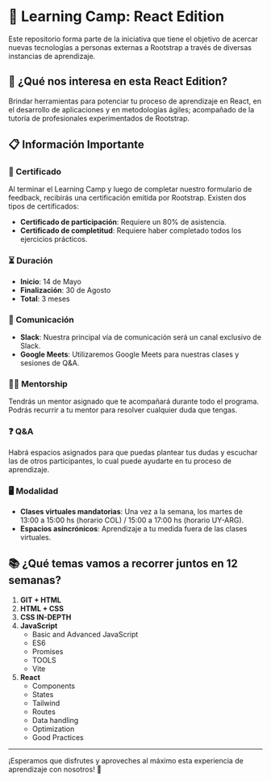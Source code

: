 # 🚀 Learning Camp: React Edition

Este repositorio forma parte de la iniciativa que tiene el objetivo de acercar nuevas tecnologías a personas externas a Rootstrap a través de diversas instancias de aprendizaje.

## 🎯 ¿Qué nos interesa en esta React Edition?

Brindar herramientas para potenciar tu proceso de aprendizaje en React, en el desarrollo de aplicaciones y en metodologías ágiles; acompañado de la tutoría de profesionales experimentados de Rootstrap.

## 📋 Información Importante

### 🏅 Certificado

Al terminar el Learning Camp y luego de completar nuestro formulario de feedback, recibirás una certificación emitida por Rootstrap. Existen dos tipos de certificados:

- **Certificado de participación**: Requiere un 80% de asistencia.
- **Certificado de completitud**: Requiere haber completado todos los ejercicios prácticos.

### ⏳ Duración

- **Inicio**: 14 de Mayo
- **Finalización**: 30 de Agosto
- **Total**: 3 meses

### 💬 Comunicación

- **Slack**: Nuestra principal vía de comunicación será un canal exclusivo de Slack.
- **Google Meets**: Utilizaremos Google Meets para nuestras clases y sesiones de Q&A.

### 🧑‍🏫 Mentorship

Tendrás un mentor asignado que te acompañará durante todo el programa. Podrás recurrir a tu mentor para resolver cualquier duda que tengas.

### ❓ Q&A

Habrá espacios asignados para que puedas plantear tus dudas y escuchar las de otros participantes, lo cual puede ayudarte en tu proceso de aprendizaje.

### 🖥️ Modalidad

- **Clases virtuales mandatorias**: Una vez a la semana, los martes de 13:00 a 15:00 hs (horario COL) / 15:00 a 17:00 hs (horario UY-ARG).
- **Espacios asincrónicos**: Aprendizaje a tu medida fuera de las clases virtuales.

## 📚 ¿Qué temas vamos a recorrer juntos en 12 semanas?

1. **GIT + HTML**
2. **HTML + CSS**
3. **CSS IN-DEPTH**
4. **JavaScript**
   - Basic and Advanced JavaScript
   - ES6
   - Promises
   - TOOLS
   - Vite
5. **React**
   - Components
   - States
   - Tailwind
   - Routes
   - Data handling
   - Optimization
   - Good Practices

---

¡Esperamos que disfrutes y aproveches al máximo esta experiencia de aprendizaje con nosotros! 🌟
